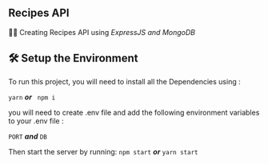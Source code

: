 ## Recipes API

🧑‍💻 Creating Recipes API using **ExpressJS* and *MongoDB**

## 🛠 Setup the Environment

To run this project, you will need to install all the Dependencies using :

`yarn` **_or_** ` npm i`

you will need to create .env file and add the following environment variables to your .env file :

`PORT` **_and_** `DB`

Then start the server by running:
`npm start` **_or_** `yarn start`
